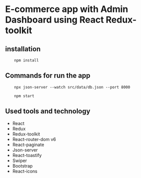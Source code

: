 # E-commerce app with Admin Dashboard using React Redux-toolkit 
## installation   


```
    npm install
```

## Commands for run the app


```
    npx json-server --watch src/data/db.json --port 8000
```   
``` 
    npm start 
```
   
## Used tools and technology

- React
- Redux
- Redux-toolkit
- React-router-dom v6
- React-paginate
- Json-server
- React-toastify
- Swiper
- Bootstrap
- React-icons
